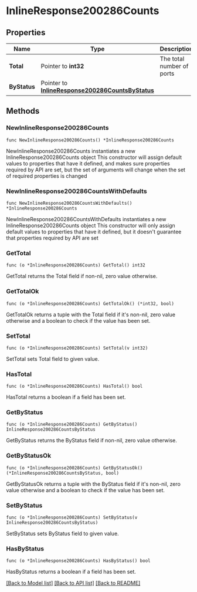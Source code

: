 # InlineResponse200286Counts

## Properties

Name | Type | Description | Notes
------------ | ------------- | ------------- | -------------
**Total** | Pointer to **int32** | The total number of ports | [optional] 
**ByStatus** | Pointer to [**InlineResponse200286CountsByStatus**](InlineResponse200286CountsByStatus.md) |  | [optional] 

## Methods

### NewInlineResponse200286Counts

`func NewInlineResponse200286Counts() *InlineResponse200286Counts`

NewInlineResponse200286Counts instantiates a new InlineResponse200286Counts object
This constructor will assign default values to properties that have it defined,
and makes sure properties required by API are set, but the set of arguments
will change when the set of required properties is changed

### NewInlineResponse200286CountsWithDefaults

`func NewInlineResponse200286CountsWithDefaults() *InlineResponse200286Counts`

NewInlineResponse200286CountsWithDefaults instantiates a new InlineResponse200286Counts object
This constructor will only assign default values to properties that have it defined,
but it doesn't guarantee that properties required by API are set

### GetTotal

`func (o *InlineResponse200286Counts) GetTotal() int32`

GetTotal returns the Total field if non-nil, zero value otherwise.

### GetTotalOk

`func (o *InlineResponse200286Counts) GetTotalOk() (*int32, bool)`

GetTotalOk returns a tuple with the Total field if it's non-nil, zero value otherwise
and a boolean to check if the value has been set.

### SetTotal

`func (o *InlineResponse200286Counts) SetTotal(v int32)`

SetTotal sets Total field to given value.

### HasTotal

`func (o *InlineResponse200286Counts) HasTotal() bool`

HasTotal returns a boolean if a field has been set.

### GetByStatus

`func (o *InlineResponse200286Counts) GetByStatus() InlineResponse200286CountsByStatus`

GetByStatus returns the ByStatus field if non-nil, zero value otherwise.

### GetByStatusOk

`func (o *InlineResponse200286Counts) GetByStatusOk() (*InlineResponse200286CountsByStatus, bool)`

GetByStatusOk returns a tuple with the ByStatus field if it's non-nil, zero value otherwise
and a boolean to check if the value has been set.

### SetByStatus

`func (o *InlineResponse200286Counts) SetByStatus(v InlineResponse200286CountsByStatus)`

SetByStatus sets ByStatus field to given value.

### HasByStatus

`func (o *InlineResponse200286Counts) HasByStatus() bool`

HasByStatus returns a boolean if a field has been set.


[[Back to Model list]](../README.md#documentation-for-models) [[Back to API list]](../README.md#documentation-for-api-endpoints) [[Back to README]](../README.md)


